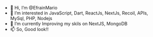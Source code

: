 - 👋 Hi, I’m @EfrainMario
- 👀 I’m interested in JavaScript, Dart, ReactJs, NextJs, Recoil, APIs, MySql, PHP, Nodejs
- 🌱 I’m currently Improving my skils on NextJS, MongoDB
- 📫 So, Good look!!

<!---
EfrainMario/EfrainMario is a ✨ special ✨ repository because its `README.md` (this file) appears on your GitHub profile.
You can click the Preview link to take a look at your changes.
--->
